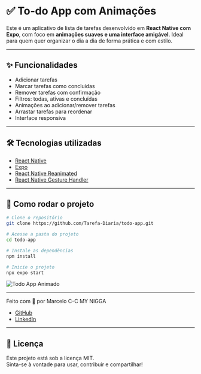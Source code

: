 
# ✅ To-do App com Animações

Este é um aplicativo de lista de tarefas desenvolvido em **React Native com Expo**, com foco em **animações suaves e uma interface amigável**. 
Ideal para quem quer organizar o dia a dia de forma prática e com estilo.

---

## ✨ Funcionalidades

- Adicionar tarefas
- Marcar tarefas como concluídas
- Remover tarefas com confirmação
- Filtros: todas, ativas e concluídas
- Animações ao adicionar/remover tarefas
- Arrastar tarefas para reordenar
- Interface responsiva

---

## 🛠️ Tecnologias utilizadas

- [React Native](https://reactnative.dev/)
- [Expo](https://expo.dev/)
- [React Native Reanimated](https://docs.swmansion.com/react-native-reanimated/)
- [React Native Gesture Handler](https://docs.swmansion.com/react-native-gesture-handler/)


---

## 🚀 Como rodar o projeto

```bash
# Clone o repositório
git clone https://github.com/Tarefa-Diaria/todo-app.git

# Acesse a pasta do projeto
cd todo-app

# Instale as dependências
npm install

# Inicie o projeto
npx expo start
```



![Todo App Animado](https://media.giphy.com/media/v1.Y2lkPTc5MGI3NjExYmF1M2hjb2FnbTkwczZ4ZzNkcDFlMm8ybXRvM3d5ODZtaTJ6am0yNCZlcD12MV9naWZzX3NlYXJjaCZjdD1n/Hw2FfLFEJmUe6yR9HK/giphy.gif)

---



Feito com 💙 por Marcelo C-C MY NIGGA  
- [GitHub](https://github.com/MarceloFisrt)  
- [LinkedIn](https://www.linkedin.com/in/marcelo-brito-a9829127a/)

---

## 📝 Licença

Este projeto está sob a licença MIT.  
Sinta-se à vontade para usar, contribuir e compartilhar!

